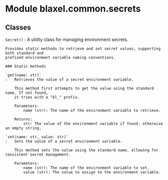 Module blaxel.common.secrets
============================

Classes
-------

`Secret()`
:   A utility class for managing environment secrets.
    
    Provides static methods to retrieve and set secret values, supporting both standard and
    prefixed environment variable naming conventions.

    ### Static methods

    `get(name: str)`
    :   Retrieves the value of a secret environment variable.
        
        This method first attempts to get the value using the standard name. If not found,
        it tries with a "bl_" prefix.
        
        Parameters:
            name (str): The name of the environment variable to retrieve.
        
        Returns:
            str: The value of the environment variable if found, otherwise an empty string.

    `set(name: str, value: str)`
    :   Sets the value of a secret environment variable.
        
        This method sets the value using the standard name, allowing for consistent secret management.
        
        Parameters:
            name (str): The name of the environment variable to set.
            value (str): The value to assign to the environment variable.